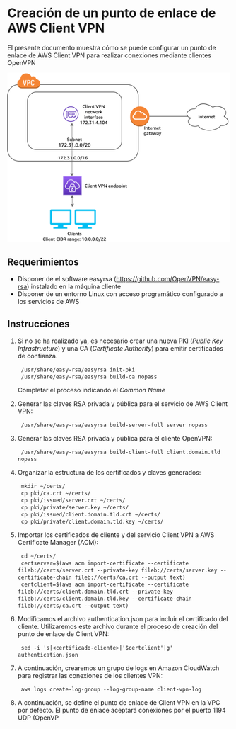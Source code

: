 # Creación de un punto de enlace de AWS Client VPN
El presente documento muestra cómo se puede configurar un punto de enlace de AWS Client VPN para realizar conexiones mediante clientes OpenVPN

![AWS Client VPN](/images/client-vpn.png)

## Requerimientos
* Disponer de el software easyrsa (https://github.com/OpenVPN/easy-rsa) instalado en la máquina cliente
* Disponer de un entorno Linux con acceso programático configurado a los servicios de AWS

## Instrucciones
1. Si no se ha realizado ya, es necesario crear una nueva PKI (<em>Public Key Infrastructure</em>) y una CA (<em>Certificate Authority</em>) para emitir certificados de confianza.

        /usr/share/easy-rsa/easyrsa init-pki
        /usr/share/easy-rsa/easyrsa build-ca nopass

    Completar el proceso indicando el <em>Common Name</em>

2. Generar las claves RSA privada y pública para el servicio de AWS Client VPN:

        /usr/share/easy-rsa/easyrsa build-server-full server nopass

3. Generar las claves RSA privada y pública para el cliente OpenVPN:

        /usr/share/easy-rsa/easyrsa build-client-full client.domain.tld nopass

3. Organizar la estructura de los certificados y claves generados:

        mkdir ~/certs/
        cp pki/ca.crt ~/certs/
        cp pki/issued/server.crt ~/certs/
        cp pki/private/server.key ~/certs/
        cp pki/issued/client.domain.tld.crt ~/certs/
        cp pki/private/client.domain.tld.key ~/certs/


4. Importar los certificados de cliente y del servicio Client VPN a AWS Certificate Manager (ACM):

        cd ~/certs/
        certserver=$(aws acm import-certificate --certificate fileb://certs/server.crt --private-key fileb://certs/server.key --certificate-chain fileb://certs/ca.crt --output text)
        certclient=$(aws acm import-certificate --certificate fileb://certs/client.domain.tld.crt --private-key fileb://certs/client.domain.tld.key --certificate-chain fileb://certs/ca.crt --output text)

5. Modificamos el archivo authentication.json para incluir el certificado del cliente. Utilizaremos este archivo durante el proceso de creación del punto de enlace de Client VPN:

        sed -i 's|<certificado-cliente>|'$certclient'|g' authentication.json

6. A continuación, crearemos un grupo de logs en Amazon CloudWatch para registrar las conexiones de los clientes VPN:

        aws logs create-log-group --log-group-name client-vpn-log

7. A continuación, se define el punto de enlace de Client VPN en la VPC por defecto. El punto de enlace aceptará conexiones por el puerto 1194 UDP (OpenVP
